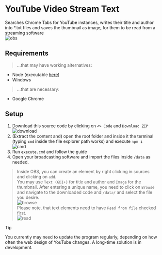 # YouTube Video Stream Text
Searches Chrome Tabs for YouTube instances, writes their title and author into *.txt files and saves the thumbnail as image, for them to be read from a streaming software\
![obs](https://github.com/ItsLeMax/YouTube-Video-Stream-Text/assets/80857459/5c6c2c65-1320-4976-8cc4-4a810ed3653c)

## Requirements
> ...that may have working alternatives:
- Node (executable [here](https://nodejs.org/en/download/))
- Windows
> ...that are necessary:
- Google Chrome

## Setup
1. Download this source code by clicking on `<> Code` and `Download ZIP`\
![download](https://github.com/ItsLeMax/YouTube-Video-Stream-Text/assets/80857459/883af1c1-5670-4325-88b3-24452ebc5acb)
2. (Extract the content and) open the root folder and inside it the terminal\
(typing `cmd` inside the file explorer path works) and execute `npm i`\
![cmd](https://github.com/ItsLeMax/YouTube-Video-Stream-Text/assets/80857459/7334f1ee-197e-46e2-8909-2ea95e83f9f6)
3. Run `execute.cmd` and follow the guide
4. Open your broadcasting software and import the files inside `/data` as needed.
> Inside OBS, you can create an element by right clicking in sources and clicking on `add`.\
You may use `Text (GDI+)` for title and author and `Image` for the thumbnail. After entering a unique name, you need to click on `Browse` and navigate to the downloaded code and `/data/` and select the file you desire.\
![browse](https://github.com/ItsLeMax/YouTube-Video-Stream-Text/assets/80857459/14256f1c-9139-4e28-819f-9b2ab617a3c9)\
> Please note, that text elements need to have `Read from file` checked first.\
![read](https://github.com/ItsLeMax/YouTube-Video-Stream-Text/assets/80857459/10bc5f08-952a-406d-a877-06a59a3a2e84)

> [!TIP]
> You currently may need to update the program regularly, depending on how often the web design of YouTube changes. A long-time solution is in development.